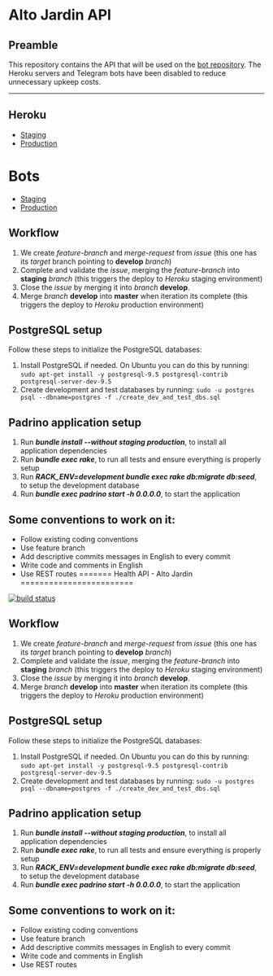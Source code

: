 Alto Jardin API
====================

## Preamble

This repository contains the API that will be used on the [bot repository](https://github.com/SDorgan/health-care-bot). The Heroku servers and Telegram bots have been disabled to reduce unnecessary upkeep costs. 

_____________

## Heroku

- [Staging](https://altojardin-health-api-staging.herokuapp.com/)
- [Production](https://altojardin-health-api-prod.herokuapp.com/)

# Bots

- [Staging](https://web.telegram.org/#/im?p=@altojardin_staging_bot)
- [Production](https://web.telegram.org/#/im?p=@altojardin_bot)

## Workflow

1. We create _feature-branch_ and _merge-request_ from _issue_ (this one has its _target_ branch pointing to **develop** _branch_)
2. Complete and validate the _issue_, merging the _feature-branch_ into **staging** _branch_ (this triggers the deploy to _Heroku_ staging environment)
3. Close the _issue_ by merging it into _branch_ **develop**.
4. Merge _branch_ **develop** into **master** when iteration its complete (this triggers the deploy to _Heroku_ production environment)

## PostgreSQL setup

Follow these steps to initialize the PostgreSQL databases:

1. Install PostgreSQL if needed. On Ubuntu you can do this by running:
`sudo apt-get install -y postgresql-9.5 postgresql-contrib postgresql-server-dev-9.5`
1. Create development and test databases by running:
`sudo -u postgres psql --dbname=postgres -f ./create_dev_and_test_dbs.sql`

## Padrino application setup

1. Run **_bundle install --without staging production_**, to install all application dependencies
1. Run **_bundle exec rake_**, to run all tests and ensure everything is properly setup
1. Run **_RACK_ENV=development bundle exec rake db:migrate db:seed_**, to setup the development database
1. Run **_bundle exec padrino start -h 0.0.0.0_**, to start the application

## Some conventions to work on it:

* Follow existing coding conventions
* Use feature branch
* Add descriptive commits messages in English to every commit
* Write code and comments in English
* Use REST routes
=======
Health API - Alto Jardin
========================

[![build status](https://gitlab.com/fiuba-memo2/tp2/altojardin-api/badges/master/pipeline.svg)](https://gitlab.com/fiuba-memo2/tp2/altojardin-api/commits/master)

## Workflow

1. We create _feature-branch_ and _merge-request_ from _issue_ (this one has its _target_ branch pointing to **develop** _branch_)
2. Complete and validate the _issue_, merging the _feature-branch_ into **staging** _branch_ (this triggers the deploy to _Heroku_ staging environment)
3. Close the _issue_ by merging it into _branch_ **develop**.
4. Merge _branch_ **develop** into **master** when iteration its complete (this triggers the deploy to _Heroku_ production environment)

## PostgreSQL setup

Follow these steps to initialize the PostgreSQL databases:

1. Install PostgreSQL if needed. On Ubuntu you can do this by running:
`sudo apt-get install -y postgresql-9.5 postgresql-contrib postgresql-server-dev-9.5`
1. Create development and test databases by running:
`sudo -u postgres psql --dbname=postgres -f ./create_dev_and_test_dbs.sql`

## Padrino application setup

1. Run **_bundle install --without staging production_**, to install all application dependencies
1. Run **_bundle exec rake_**, to run all tests and ensure everything is properly setup
1. Run **_RACK_ENV=development bundle exec rake db:migrate db:seed_**, to setup the development database
1. Run **_bundle exec padrino start -h 0.0.0.0_**, to start the application

## Some conventions to work on it:

* Follow existing coding conventions
* Use feature branch
* Add descriptive commits messages in English to every commit
* Write code and comments in English
* Use REST routes
